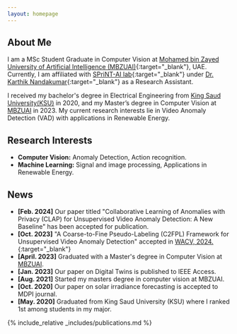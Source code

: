 ```yaml
---
layout: homepage
---
```


## About Me

I am a MSc Student Graduate in Computer Vision at [Mohamed bin Zayed University of Artificial Intelligence (MBZUAI)](https://mbzuai.ac.ae/){:target="_blank"}, UAE.  Currently, I am affiliated with [SPriNT-AI lab](https://www.sprintai.org/){:target="_blank"} under [Dr. Karthik Nandakumar](https://scholar.google.com/citations?user=2qx0RnEAAAAJ&hl=en){:target="_blank"} as a Research Assistant.
<!-- and [Dr. Fahd Khan](https://scholar.google.com/citations?user=zvaeYnUAAAAJ&hl=en){:target="_blank"}. -->

I received my bachelor's degree in Electrical Engineering from [King Saud University(KSU)](https://ksu.edu.sa/en/) in 2020, and my Master’s degree in Computer Vision at [MBZUAI](https://mbzuai.ac.ae/) in 2023. My current research interests lie in Video Anomaly Detection (VAD) with applications in Renewable Energy. 

## Research Interests

- **Computer Vision:** Anomaly Detection, Action recognition.
- **Machine Learning:** Signal and image processing, Applications in Renewable Energy.

## News
- **[Feb. 2024]** Our paper titled "Collaborative Learning of Anomalies with Privacy (CLAP) for Unsupervised Video Anomaly Detection: A New Baseline" has been accepted for publication.
- **[Oct. 2023]** "A Coarse-to-Fine Pseudo-Labeling (C2FPL) Framework for Unsupervised Video Anomaly Detection" accepted in [WACV, 2024.](https://arxiv.org/abs/2310.17650){:target="_blank"}
- **[April. 2023]** Graduated with a Master's degree in Computer Vision at [MBZUAI](https://mbzuai.ac.ae/).
- **[Jan. 2023]** Our paper on Digital Twins is published to IEEE Access.
- **[Aug. 2021]** Started my masters degree in computer vision at MBZUAI. 
- **[Oct. 2020]** Our paper on solar irradiance forecasting is accepted to MDPI journal.
- **[May. 2020]** Graduated from King Saud University (KSU) where I ranked 1st among students in my major.


{% include_relative _includes/publications.md %}

<!-- {% include_relative _includes/services.md %} -->
